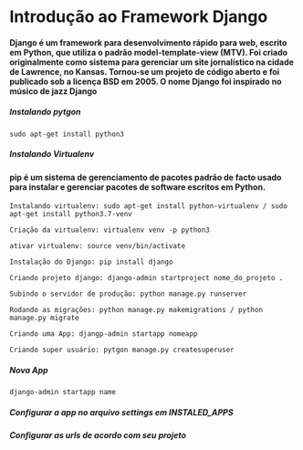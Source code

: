 # Introdução ao Framework Django

#### Django é um framework para desenvolvimento rápido para web, escrito em Python, que utiliza o padrão model-template-view (MTV). Foi criado originalmente como sistema para gerenciar um site jornalístico na cidade de Lawrence, no Kansas. Tornou-se um projeto de código aberto e foi publicado sob a licença BSD em 2005. O nome Django foi inspirado no músico de jazz Django 


##### Instalando pytgon
	sudo apt-get install python3

##### Instalando Virtualenv
#### pip é um sistema de gerenciamento de pacotes padrão de facto usado para instalar e gerenciar pacotes de software escritos em Python.

    Instalando virtualenv: sudo apt-get install python-virtualenv / sudo apt-get install python3.7-venv
	
    Criação da virtualenv: virtualenv venv -p python3 

    ativar virtualenv: source venv/bin/activate 

    Instalação do Django: pip install django

    Criando projeto django: django-admin startproject nome_do_projeto .

    Subindo o servidor de produção: python manage.py runserver

    Rodando as migrações: python manage.py makemigrations / python manage.py migrate

    Criando uma App: djangp-admin startapp nomeapp

    Criando super usuário: pytgon manage.py createsuperuser

##### Nova App 
	django-admin startapp name

##### Configurar a app no arquivo settings em INSTALED_APPS

##### Configurar as urls de acordo com seu projeto